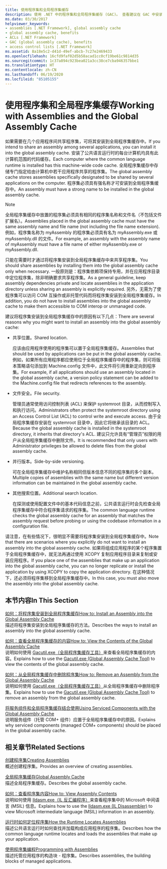```yaml
---
title: 使用程序集和全局程序集缓存
description: 使用 .NET 中的程序集和全局程序集缓存 (GAC)。 查看建议在 GAC 中安装程序集的原因。
ms.date: 03/30/2017
helpviewer_keywords:
- assemblies [.NET Framework], global assembly cache
- global assembly cache, benefits
- ACLs [.NET Framework]
- GAC (global assembly cache), benefits
- access control lists [.NET Framework]
ms.assetid: 8a18e5c2-d41d-49ef-abcb-7c27e2469433
ms.openlocfilehash: 16cfd9faf02d5b58acad1cc0cf19be61c9814d35
ms.sourcegitcommit: 1c37a894c923bea021a3cc38ce7cba946357bbe1
ms.translationtype: HT
ms.contentlocale: zh-CN
ms.lasthandoff: 06/19/2020
ms.locfileid: "85105155"
---
```

# <a name="working-with-assemblies-and-the-global-assembly-cache"></a><span data-ttu-id="45485-104">使用程序集和全局程序集缓存</span><span class="sxs-lookup"><span data-stu-id="45485-104">Working with Assemblies and the Global Assembly Cache</span></span>

<span data-ttu-id="45485-105">如果需要在几个应用程序间共享程序集，可将其安装到全局程序集缓存中。</span><span class="sxs-lookup"><span data-stu-id="45485-105">If you intend to share an assembly among several applications, you can install it into the global assembly cache.</span></span> <span data-ttu-id="45485-106">安装了公共语言运行时的每台计算机均具有此计算机范围的代码缓存。</span><span class="sxs-lookup"><span data-stu-id="45485-106">Each computer where the common language runtime is installed has this machine-wide code cache.</span></span> <span data-ttu-id="45485-107">全局程序集缓存中存储专门指定给由计算机中若干应用程序共享的程序集。</span><span class="sxs-lookup"><span data-stu-id="45485-107">The global assembly cache stores assemblies specifically designated to be shared by several applications on the computer.</span></span> <span data-ttu-id="45485-108">程序集必须具有强名称才可安装到全局程序集缓存中。</span><span class="sxs-lookup"><span data-stu-id="45485-108">An assembly must have a strong name to be installed in the global assembly cache.</span></span>  
  
> [!NOTE]
> <span data-ttu-id="45485-109">全局程序集缓存中放置的程序集必须具有相同的程序集名称和文件名（不包括文件扩展名）。</span><span class="sxs-lookup"><span data-stu-id="45485-109">Assemblies placed in the global assembly cache must have the same assembly name and file name (not including the file name extension).</span></span> <span data-ttu-id="45485-110">例如，程序集名称为 myAssembly 的程序集必须具有名为 myAssembly.exe 或 myAssembly.dll 的文件。</span><span class="sxs-lookup"><span data-stu-id="45485-110">For example, an assembly with the assembly name of myAssembly must have a file name of either myAssembly.exe or myAssembly.dll.</span></span>  
  
<span data-ttu-id="45485-111">只能在需要时才通过将程序集安装到全局程序集缓存中来共享程序集。</span><span class="sxs-lookup"><span data-stu-id="45485-111">You should share assemblies by installing them into the global assembly cache only when necessary.</span></span> <span data-ttu-id="45485-112">一般原则是：程序集依赖项保持专用，并在应用程序目录中定位程序集，除非明确要求共享程序集。</span><span class="sxs-lookup"><span data-stu-id="45485-112">As a general guideline, keep assembly dependencies private and locate assemblies in the application directory unless sharing an assembly is explicitly required.</span></span> <span data-ttu-id="45485-113">另外，无需为了使程序集可以访问 COM 互操作或非托管代码而将程序集安装到全局程序集缓存。</span><span class="sxs-lookup"><span data-stu-id="45485-113">In addition, you do not have to install assemblies into the global assembly cache to make them accessible to COM interop or unmanaged code.</span></span>  
  
<span data-ttu-id="45485-114">建议将程序集安装到全局程序集缓存中的原因有以下几点：</span><span class="sxs-lookup"><span data-stu-id="45485-114">There are several reasons why you might want to install an assembly into the global assembly cache:</span></span>  
  
- <span data-ttu-id="45485-115">共享位置。</span><span class="sxs-lookup"><span data-stu-id="45485-115">Shared location.</span></span>  
  
     <span data-ttu-id="45485-116">应该由应用程序使用的程序集可以置于全局程序集缓存。</span><span class="sxs-lookup"><span data-stu-id="45485-116">Assemblies that should be used by applications can be put in the global assembly cache.</span></span> <span data-ttu-id="45485-117">例如，如果所有应用程序都应使用位于全局程序集缓存中的程序集，则可将版本策略语句添加到 Machine.config 文件中，此文件将引用重新定向到程序集。</span><span class="sxs-lookup"><span data-stu-id="45485-117">For example, if all applications should use an assembly located in the global assembly cache, a version policy statement can be added to the Machine.config file that redirects references to the assembly.</span></span>  
  
- <span data-ttu-id="45485-118">文件安全。</span><span class="sxs-lookup"><span data-stu-id="45485-118">File security.</span></span>  
  
     <span data-ttu-id="45485-119">管理员通常使用访问控制列表 (ACL) 来保护 systemroot 目录，从而控制写入和执行访问。</span><span class="sxs-lookup"><span data-stu-id="45485-119">Administrators often protect the systemroot directory using an Access Control List (ACL) to control write and execute access.</span></span> <span data-ttu-id="45485-120">由于全局程序集缓存安装在 systemroot 目录中，因此它将继承该目录的 ACL。</span><span class="sxs-lookup"><span data-stu-id="45485-120">Because the global assembly cache is installed in the systemroot directory, it inherits that directory's ACL.</span></span> <span data-ttu-id="45485-121">建议只允许具有“管理员”权限的用户从全局程序集缓存中删除文件。</span><span class="sxs-lookup"><span data-stu-id="45485-121">It is recommended that only users with Administrator privileges be allowed to delete files from the global assembly cache.</span></span>  
  
- <span data-ttu-id="45485-122">并行版本。</span><span class="sxs-lookup"><span data-stu-id="45485-122">Side-by-side versioning.</span></span>  
  
     <span data-ttu-id="45485-123">可在全局程序集缓存中维护名称相同但版本信息不同的程序集的多个副本。</span><span class="sxs-lookup"><span data-stu-id="45485-123">Multiple copies of assemblies with the same name but different version information can be maintained in the global assembly cache.</span></span>  
  
- <span data-ttu-id="45485-124">其他搜索位置。</span><span class="sxs-lookup"><span data-stu-id="45485-124">Additional search location.</span></span>  
  
     <span data-ttu-id="45485-125">在探测或使用配置文件中的基本代码信息之前，公共语言运行时会先检查全局程序集缓存中符合程序集请求的程序集。</span><span class="sxs-lookup"><span data-stu-id="45485-125">The common language runtime checks the global assembly cache for an assembly that matches the assembly request before probing or using the codebase information in a configuration file.</span></span>  
  
 <span data-ttu-id="45485-126">请注意，在有些情况下，很明显不需要将程序集安装到全局程序集缓存中。</span><span class="sxs-lookup"><span data-stu-id="45485-126">Note that there are scenarios where you explicitly do not want to install an assembly into the global assembly cache.</span></span> <span data-ttu-id="45485-127">如果将组成应用程序的某个程序集置于全局程序集缓存中，就无法再通过使用 XCOPY 复制应用程序目录来复制或安装应用程序。</span><span class="sxs-lookup"><span data-stu-id="45485-127">If you place one of the assemblies that make up an application into the global assembly cache, you can no longer replicate or install the application by using XCOPY to copy the application directory.</span></span> <span data-ttu-id="45485-128">在这种情况下，还必须将程序集移到全局程序集缓存中。</span><span class="sxs-lookup"><span data-stu-id="45485-128">In this case, you must also move the assembly into the global assembly cache.</span></span>  
  
## <a name="in-this-section"></a><span data-ttu-id="45485-129">本节内容</span><span class="sxs-lookup"><span data-stu-id="45485-129">In This Section</span></span>  
[<span data-ttu-id="45485-130">如何：将程序集安装到全局程序集缓存</span><span class="sxs-lookup"><span data-stu-id="45485-130">How to: Install an Assembly into the Global Assembly Cache</span></span>](install-assembly-into-gac.md)  
<span data-ttu-id="45485-131">描述将程序集安装到全局程序集缓存的方法。</span><span class="sxs-lookup"><span data-stu-id="45485-131">Describes the ways to install an assembly into the global assembly cache.</span></span>  
  
[<span data-ttu-id="45485-132">如何：查看全局程序集缓存的内容</span><span class="sxs-lookup"><span data-stu-id="45485-132">How to: View the Contents of the Global Assembly Cache</span></span>](how-to-view-the-contents-of-the-gac.md)  
<span data-ttu-id="45485-133">说明如何使用 [Gacutil.exe（全局程序集缓存工具）](../tools/gacutil-exe-gac-tool.md)来查看全局程序集缓存的内容。</span><span class="sxs-lookup"><span data-stu-id="45485-133">Explains how to use the [Gacutil.exe (Global Assembly Cache Tool)](../tools/gacutil-exe-gac-tool.md) to view the contents of the global assembly cache.</span></span>  
  
[<span data-ttu-id="45485-134">如何：从全局程序集缓存中删除程序集</span><span class="sxs-lookup"><span data-stu-id="45485-134">How to: Remove an Assembly from the Global Assembly Cache</span></span>](how-to-remove-an-assembly-from-the-gac.md)  
<span data-ttu-id="45485-135">说明如何使用 [Gacutil.exe（全局程序集缓存工具）](../tools/gacutil-exe-gac-tool.md)从全局程序集缓存中删除程序集。</span><span class="sxs-lookup"><span data-stu-id="45485-135">Explains how to use the [Gacutil.exe (Global Assembly Cache Tool)](../tools/gacutil-exe-gac-tool.md) to remove an assembly from the global assembly cache.</span></span>  
  
[<span data-ttu-id="45485-136">将服务组件和全局程序集缓存结合使用</span><span class="sxs-lookup"><span data-stu-id="45485-136">Using Serviced Components with the Global Assembly Cache</span></span>](use-serviced-components-with-the-gac.md)  
<span data-ttu-id="45485-137">说明服务组件（托管 COM+ 组件）应置于全局程序集缓存中的原因。</span><span class="sxs-lookup"><span data-stu-id="45485-137">Explains why serviced components (managed COM+ components) should be placed in the global assembly cache.</span></span>  
  
## <a name="related-sections"></a><span data-ttu-id="45485-138">相关章节</span><span class="sxs-lookup"><span data-stu-id="45485-138">Related Sections</span></span>  

[<span data-ttu-id="45485-139">创建程序集</span><span class="sxs-lookup"><span data-stu-id="45485-139">Creating Assemblies</span></span>](../../standard/assembly/create.md)  
<span data-ttu-id="45485-140">概述创建程序集。</span><span class="sxs-lookup"><span data-stu-id="45485-140">Provides an overview of creating assemblies.</span></span>  
  
[<span data-ttu-id="45485-141">全局程序集缓存</span><span class="sxs-lookup"><span data-stu-id="45485-141">Global Assembly Cache</span></span>](gac.md)  
<span data-ttu-id="45485-142">描述全局程序集缓存。</span><span class="sxs-lookup"><span data-stu-id="45485-142">Describes the global assembly cache.</span></span>  
  
[<span data-ttu-id="45485-143">如何：查看程序集内容</span><span class="sxs-lookup"><span data-stu-id="45485-143">How to: View Assembly Contents</span></span>](../../standard/assembly/view-contents.md)  
<span data-ttu-id="45485-144">说明如何使用 [Ildasm.exe（IL 反汇编程序）](../tools/ildasm-exe-il-disassembler.md)来查看程序集中的 Microsoft 中间语言 (MSIL) 信息。</span><span class="sxs-lookup"><span data-stu-id="45485-144">Explains how to use the [Ildasm.exe (IL Disassembler)](../tools/ildasm-exe-il-disassembler.md) to view Microsoft intermediate language (MSIL) information in an assembly.</span></span>  
  
[<span data-ttu-id="45485-145">运行时如何定位程序集</span><span class="sxs-lookup"><span data-stu-id="45485-145">How the Runtime Locates Assemblies</span></span>](../deployment/how-the-runtime-locates-assemblies.md)  
<span data-ttu-id="45485-146">描述公共语言运行时如何查找并加载构成应用程序的程序集。</span><span class="sxs-lookup"><span data-stu-id="45485-146">Describes how the common language runtime locates and loads the assemblies that make up your application.</span></span>  
  
[<span data-ttu-id="45485-147">使用程序集编程</span><span class="sxs-lookup"><span data-stu-id="45485-147">Programming with Assemblies</span></span>](../../standard/assembly/index.md)  
<span data-ttu-id="45485-148">描述托管应用程序的构造块 - 程序集。</span><span class="sxs-lookup"><span data-stu-id="45485-148">Describes assemblies, the building blocks of managed applications.</span></span>
